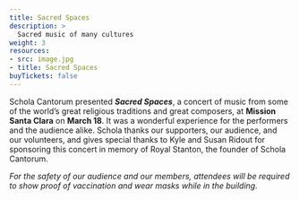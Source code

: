 ```yaml
---
title: Sacred Spaces
description: >
  Sacred music of many cultures
weight: 3
resources:
- src: image.jpg
- title: Sacred Spaces
buyTickets: false
---
```


Schola Cantorum presented _**Sacred Spaces**_, 
a concert of music from some of the world&rsquo;s great religious traditions and great composers, 
at **Mission Santa Clara** on **March 18**. It was a wonderful experience for the
performers and the audience alike. Schola thanks our supporters, our audience, and our volunteers, and gives special
thanks to Kyle and Susan Ridout for sponsoring this concert in memory of Royal Stanton, the founder of Schola Cantorum.

_For the safety of our audience and our members, attendees will be required to show proof of vaccination and wear masks while in the building._
